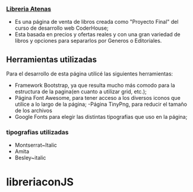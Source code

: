 ### [Libreria Atenas](https://atenaslibreria.ga// "Libreria Atenas")

- Es una página de venta de libros creada como "Proyecto Final" del curso de desarrollo web CoderHouse;
- Esta basada en precios y ofertas reales y con una gran variedad de libros y opciones para separarlos por Generos o Editoriales.

## Herramientas utilizadas 
Para el desarrollo de esta página utilicé las siguientes herramientas:
- Framework Bootstrap, ya que resulta mucho más comodo para la estructura de la pagina(en cuanto a utilizar grid, etc.);
- Página Font Awesome, para tener acceso a los  diversos iconos que utilice a lo largo de la página;
-Página TinyPng, para reducir el tamaño de los archivos
- Google Fonts para elegir las distintas tipografias que uso en la página;

### tipografias utilizadas
- Montserrat~Italic
- Amita
- Besley~italic
# libreriaconJS
